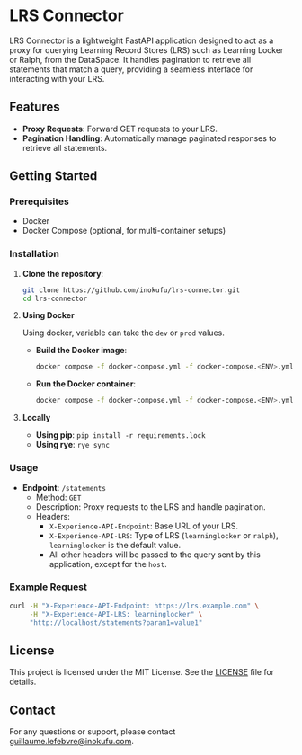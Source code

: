 # LRS Connector

LRS Connector is a lightweight FastAPI application designed to act as a proxy for querying Learning Record Stores (LRS) such as Learning Locker or Ralph, from the DataSpace. It handles pagination to retrieve all statements that match a query, providing a seamless interface for interacting with your LRS.

## Features

- **Proxy Requests**: Forward GET requests to your LRS.
- **Pagination Handling**: Automatically manage paginated responses to retrieve all statements.

## Getting Started

### Prerequisites

- Docker
- Docker Compose (optional, for multi-container setups)

### Installation

1. **Clone the repository**:
   ```bash
   git clone https://github.com/inokufu/lrs-connector.git
   cd lrs-connector
   ```
2. **Using Docker**

   Using docker, <ENV> variable can take the `dev` or `prod` values.

   - **Build the Docker image**:
      ```bash
      docker compose -f docker-compose.yml -f docker-compose.<ENV>.yml build
      ```

   - **Run the Docker container**:
      ```bash
      docker compose -f docker-compose.yml -f docker-compose.<ENV>.yml up -d
      ```

3. **Locally**
   - **Using pip**: `pip install -r requirements.lock`
   - **Using rye**: `rye sync`

### Usage

- **Endpoint**: `/statements`
  - Method: `GET`
  - Description: Proxy requests to the LRS and handle pagination.
  - Headers:
    - `X-Experience-API-Endpoint`: Base URL of your LRS.
    - `X-Experience-API-LRS`: Type of LRS (`learninglocker` or `ralph`), `learninglocker` is the default value.
    - All other headers will be passed to the query sent by this application, except for the `host`.

### Example Request

```bash
curl -H "X-Experience-API-Endpoint: https://lrs.example.com" \
     -H "X-Experience-API-LRS: learninglocker" \
     "http://localhost/statements?param1=value1"
```

## License

This project is licensed under the MIT License. See the [LICENSE](LICENSE) file for details.

## Contact

For any questions or support, please contact [guillaume.lefebvre@inokufu.com](mailto:guillaume.lefebvre@inokufu.com).
